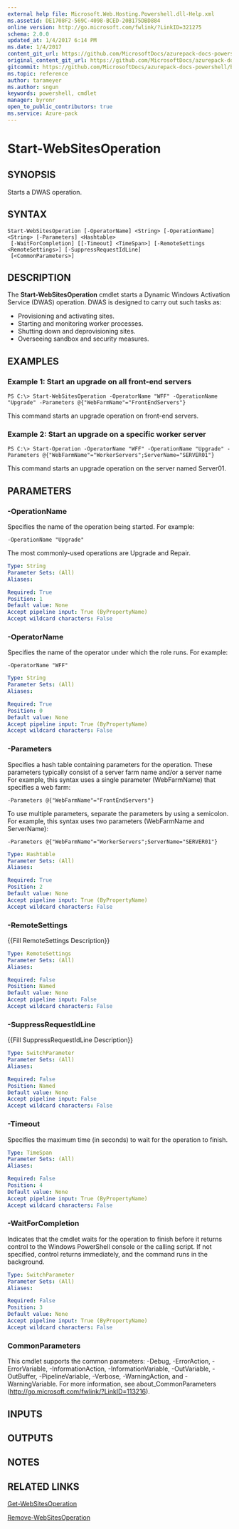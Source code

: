```yaml
---
external help file: Microsoft.Web.Hosting.Powershell.dll-Help.xml
ms.assetid: DE1708F2-569C-4098-BCED-20B175DBD884
online version: http://go.microsoft.com/fwlink/?LinkID=321275
schema: 2.0.0
updated_at: 1/4/2017 6:14 PM
ms.date: 1/4/2017
content_git_url: https://github.com/MicrosoftDocs/azurepack-docs-powershell/blob/live/AzurePack-cmdlets/Websites/v1.0/Start-WebSitesOperation.md
original_content_git_url: https://github.com/MicrosoftDocs/azurepack-docs-powershell/blob/live/AzurePack-cmdlets/Websites/v1.0/Start-WebSitesOperation.md
gitcommit: https://github.com/MicrosoftDocs/azurepack-docs-powershell/blob/34620cb46df1eb18f9e1c9a42639b53390ad35e3/AzurePack-cmdlets/Websites/v1.0/Start-WebSitesOperation.md
ms.topic: reference
author: tarameyer
ms.author: sngun
keywords: powershell, cmdlet
manager: byronr
open_to_public_contributors: true
ms.service: Azure-pack
---
```


# Start-WebSitesOperation

## SYNOPSIS
Starts a DWAS operation.

## SYNTAX

```
Start-WebSitesOperation [-OperatorName] <String> [-OperationName] <String> [-Parameters] <Hashtable>
 [-WaitForCompletion] [[-Timeout] <TimeSpan>] [-RemoteSettings <RemoteSettings>] [-SuppressRequestIdLine]
 [<CommonParameters>]
```

## DESCRIPTION
The **Start-WebSitesOperation** cmdlet starts a Dynamic Windows Activation Service (DWAS) operation.
DWAS is designed to carry out such tasks as:

- Provisioning and activating sites. 
- Starting and monitoring worker processes. 
- Shutting down and deprovisioning sites. 
- Overseeing sandbox and security measures.

## EXAMPLES

### Example 1: Start an upgrade on all front-end servers
```
PS C:\> Start-WebSitesOperation -OperatorName "WFF" -OperationName "Upgrade" -Parameters @{"WebFarmName"="FrontEndServers"}
```

This command starts an upgrade operation on front-end servers.

### Example 2: Start an upgrade on a specific worker server
```
PS C:\> Start-Operation -OperatorName "WFF" -OperationName "Upgrade" -Parameters @{"WebFarmName"="WorkerServers";ServerName="SERVER01"}
```

This command starts an upgrade operation on the server named Server01.

## PARAMETERS

### -OperationName
Specifies the name of the operation being started.
For example:

`-OperationName "Upgrade"`

The most commonly-used operations are Upgrade and Repair.

```yaml
Type: String
Parameter Sets: (All)
Aliases: 

Required: True
Position: 1
Default value: None
Accept pipeline input: True (ByPropertyName)
Accept wildcard characters: False
```

### -OperatorName
Specifies the name of the operator under which the role runs.
For example:

`-OperatorName "WFF"`

```yaml
Type: String
Parameter Sets: (All)
Aliases: 

Required: True
Position: 0
Default value: None
Accept pipeline input: True (ByPropertyName)
Accept wildcard characters: False
```

### -Parameters
Specifies a hash table containing parameters for the operation.
These parameters typically consist of a server farm name and/or a server name For example, this syntax uses a single parameter (WebFarmName) that specifies a web farm:

`-Parameters @{"WebFarmName"="FrontEndServers"}`

To use multiple parameters, separate the parameters by using a semicolon.
For example, this syntax uses two parameters (WebFarmName and ServerName):

`-Parameters @{"WebFarmName"="WorkerServers";ServerName="SERVER01"}`

```yaml
Type: Hashtable
Parameter Sets: (All)
Aliases: 

Required: True
Position: 2
Default value: None
Accept pipeline input: True (ByPropertyName)
Accept wildcard characters: False
```

### -RemoteSettings
{{Fill RemoteSettings Description}}

```yaml
Type: RemoteSettings
Parameter Sets: (All)
Aliases: 

Required: False
Position: Named
Default value: None
Accept pipeline input: False
Accept wildcard characters: False
```

### -SuppressRequestIdLine
{{Fill SuppressRequestIdLine Description}}

```yaml
Type: SwitchParameter
Parameter Sets: (All)
Aliases: 

Required: False
Position: Named
Default value: None
Accept pipeline input: False
Accept wildcard characters: False
```

### -Timeout
Specifies the maximum time (in seconds) to wait for the operation to finish.

```yaml
Type: TimeSpan
Parameter Sets: (All)
Aliases: 

Required: False
Position: 4
Default value: None
Accept pipeline input: True (ByPropertyName)
Accept wildcard characters: False
```

### -WaitForCompletion
Indicates that the cmdlet waits for the operation to finish before it returns control to the Windows PowerShell console or the calling script.
If not specified, control returns immediately, and the command runs in the background.

```yaml
Type: SwitchParameter
Parameter Sets: (All)
Aliases: 

Required: False
Position: 3
Default value: None
Accept pipeline input: True (ByPropertyName)
Accept wildcard characters: False
```

### CommonParameters
This cmdlet supports the common parameters: -Debug, -ErrorAction, -ErrorVariable, -InformationAction, -InformationVariable, -OutVariable, -OutBuffer, -PipelineVariable, -Verbose, -WarningAction, and -WarningVariable. For more information, see about_CommonParameters (http://go.microsoft.com/fwlink/?LinkID=113216).

## INPUTS

## OUTPUTS

## NOTES

## RELATED LINKS

[Get-WebSitesOperation](xref:Websites/v1.0/Get-WebSitesOperation.md)

[Remove-WebSitesOperation](xref:Websites/v1.0/Remove-WebSitesOperation.md)


